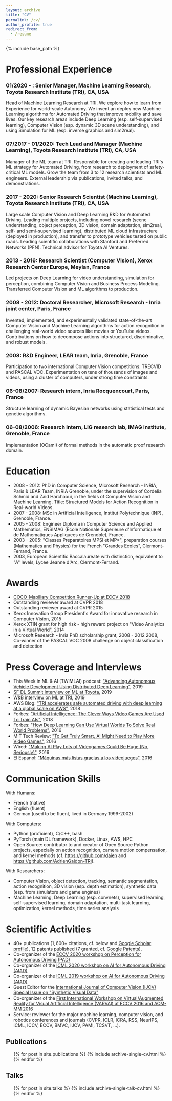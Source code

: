 ```yaml
---
layout: archive
title: "CV"
permalink: /cv/
author_profile: true
redirect_from:
  - /resume
---
```


{% include base_path %}

Professional Experience
===

### 01/2020 - : Senior Manager, Machine Learning Research, Toyota Research Institute (TRI), CA, USA

Head of Machine Learning Research at TRI. We explore how to learn from Experience for world-scale Autonomy. We invent an deploy new Machine Learning algorithms for Automated Driving that improve mobility and save lives. Our key research areas include Deep Learning (esp. self-supervised learning), Computer Vision (esp. dynamic 3D scene understanding), and using Simulation for ML (esp. inverse graphics and sim2real).

### 07/2017 - 01/2020: Tech Lead and Manager (Machine Learning), Toyota Research Institute (TRI), CA, USA

Manager of the ML team at TRI. Responsible for creating and leading TRI's ML strategy for Automated Driving, from research to deployment of safety-critical ML models. Grow the team from 3 to 12 research scientists and ML engineers. External leadership via publications, invited talks, and demonstrations.

### 2017 - 2020: Senior Research Scientist (Machine Learning), Toyota Research Institute (TRI), CA, USA

Large scale Computer Vision and Deep Learning R\&D for Automated Driving. Leading multiple projects, including novel research (scene understanding, object perception, 3D vision, domain adaptation, sim2real, self- and semi-supervised learning), distributed ML cloud infrastructure (deployed in production), and transfer to prototype vehicles tested on public roads. Leading scientific collaborations with Stanford and Preferred Networks (PFN). Technical advisor for Toyota AI Ventures.

### 2013 - 2016: Research Scientist (Computer Vision), Xerox Research Center Europe, Meylan, France

Led projects on Deep Learning for video understanding, simulation for perception,
combining Computer Vision and Business Process Modeling. Transferred Computer Vision and ML algorithms to production.

### 2008 - 2012: Doctoral Researcher, Microsoft Research - Inria joint center, Paris, France

Invented, implemented, and experimentally validated state-of-the-art Computer
Vision and Machine Learning algorithms for action recognition in
challenging real-world video sources like movies or YouTube videos.
Contributions on how to decompose actions into structured, discriminative,
and robust models.

### 2008: R\&D Engineer, LEAR team, Inria, Grenoble, France

Participation to two international Computer Vision competitions: TRECVID and
PASCAL VOC. Experimentation on tens of thousands of images and videos, using a
cluster of computers, under strong time constraints.

### 06-08/2007: Research intern, Inria Rocquencourt, Paris, France

Structure learning of dynamic Bayesian networks using
statistical tests and genetic algorithms.

### 06-08/2006: Research intern, LIG research lab, IMAG institute, Grenoble, France

Implementation (OCaml) of formal methods in the automatic proof research domain.


Education
===

- 2008 - 2012: PhD in Computer Science, Microsoft Research - INRIA, Paris \& LEAR Team, INRIA Grenoble, under the supervision of Cordelia Schmid and Zaid Harchaoui, in the fields of Computer Vision and Machine Learning. Title: Structured Models for Action Recognition in Real-world Videos.
- 2007 - 2008: MSc in Artificial Intelligence, Institut Polytechnique (INP), Grenoble, France.
- 2005 - 2008: Engineer Diploma in Computer Science and Applied Mathematics, ENSIMAG (Ecole Nationale Superieure d'Informatique et de Mathematiques Appliquees de Grenoble), France.
- 2003 - 2005: "Classes Preparatoires MPSI et MP*", preparation courses (Mathematics and Physics) for the French "Grandes Ecoles", Clermont-Ferrand, France.
- 2003, European Scientific Baccalaureate with distinction, equivalent to "A" levels, Lycee Jeanne d'Arc, Clermont-Ferrand.


Awards
===

- [COCO-Mapillary Competition Runner-Up at ECCV 2018](http://cocodataset.org/workshop/coco-mapillary-eccv-2018.html)
- Outstanding reviewer award at CVPR 2018
- Outstanding reviewer award at CVPR 2015
- Xerox Innovation Group President's Award for innovative research in Computer Vision, 2015
- Xerox XTIN grant for high risk - high reward project on "Video Analytics in a Virtual World", 2014
- Microsoft Research - Inria PhD scholarship grant, 2008 - 2012
2008, Co-winner of the PASCAL VOC 2008 challenge on object classification and detection

Press Coverage and Interviews
====

- This Week in ML \& AI (TWiMLAI) podcast: ["Advancing Autonomous Vehicle Development Using Distributed Deep Learning"](https://twimlai.com/twiml-talk-269-advancing-autonomous-vehicle-development-using-distributed-deep-learning-with-adrien-gaidon/), 2019
- [SF DL Summit interview on ML at Toyota](https://www.youtube.com/watch?v=jBIYRoAQJuo), 2019
- [W\&B interview on ML at TRI](https://www.wandb.com/blog/tri-interview), 2019
- AWS Blog: ["TRI accelerates safe automated driving with deep learning at a global scale on AWS"](https://aws.amazon.com/blogs/machine-learning/toyota-research-institute-accelerates-safe-automated-driving-with-deep-learning-at-a-global-scale-on-aws/), 2018
- Forbes: ["Artificial Intelligence: The Clever Ways Video Games Are Used To Train AIs"](https://www.forbes.com/sites/bernardmarr/2018/06/13/artificial-intelligence-the-clever-ways-video-games-are-used-to-train-ais/#5c46910794740), 2018
- Forbes: ["How Deep Learning Can Use Virtual Worlds To Solve Real World Problems"](http://goo.gl/aHHcEi), 2016
- MIT Tech Review: ["To Get Truly Smart, AI Might Need to Play More Video Games"](https://goo.gl/dZXzsi), 2016
- Wired: ["Making AI Play Lots of Videogames Could Be Huge (No, Seriously)"](http://goo.gl/a5UnfJ), 2016
- El Espanol: ["Máquinas más listas gracias a los videojuegos"](http://goo.gl/EIfRao), 2016


Communication Skills
===

With Humans:
- French (native)
- English (fluent)
- German (used to be fluent, lived in Germany 1999-2002)

With Computers:
- Python (proficient), C/C++, bash
- PyTorch (main DL framework), Docker, Linux, AWS, HPC
- Open Source: contributor to and creator of Open Source Python projects, especially on action recognition, camera motion compensation, and kernel methods (cf. https://github.com/daien and https://github.com/AdrienGaidon-TRI).

With Researchers:
- Computer Vision, object detection, tracking, semantic segmentation, action recognition, 3D vision (esp. depth estimation), synthetic data (esp. from simulators and game engines)
- Machine Learning, Deep Learning (esp. convnets),
supervised learning, self-supervised learning, domain adaptation,
multi-task learning, optimization, kernel methods, time series analysis

Scientific Activities
==============

- 40+ publications ($1,600+$ citations, cf. below and [Google Scholar profile](https://scholar.google.com/citations?user=2StUgf4AAAAJ&hl=en)), 12 patents published (7 granted, cf. [Google Patents](https://patents.google.com/?inventor=Adrien+Gaidon&num=25)).
- Co-organizer of the [ECCV 2020 workshop on Perception for Autonomous Driving (PAD)](https://sites.google.com/view/pad2020)
- Co-organizer of the [ICML 2020 workshop on AI for Autonomous Driving (AIAD)](https://sites.google.com/view/aiad2020)
- Co-organizer of the [ICML 2019 workshop on AI for Autonomous Driving (AIAD)](https://sites.google.com/view/icml2019aiad/home)
- Guest Editor for the [International Journal of Computer Vision (IJCV) Special Issue on "Synthetic Visual Data"](https://sites.google.com/site/ijcvsyntheticvisualdata/)
- Co-organizer of the [First International Workshop on Virtual/Augmented Reality for Visual Artificial Intelligence (VARVAI) at ECCV 2016 and ACM-MM 2016](http://adas.cvc.uab.es/varvai2016/)
- Service: reviewer for the major machine learning, computer vision, and robotics conferences and journals (CVPR, ICLR, ICRA, RSS, NeurIPS, ICML, ICCV, ECCV, BMVC, IJCV, PAMI, TCSVT, ...).


Publications
---
  <ul>{% for post in site.publications %}
    {% include archive-single-cv.html %}
  {% endfor %}</ul>

Talks
---
  <ul>{% for post in site.talks %}
    {% include archive-single-talk-cv.html %}
  {% endfor %}</ul>